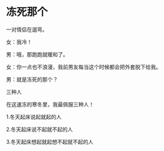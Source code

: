# 冻死那个

一对情侣在遛弯。 

女：我冷！ 

男：哦，那跑跑就暖和了。 

女：你一点也不浪漫，我前男友每当这个时候都会把外套脱下给我。 

男：就是冻死的那个？ 

三种人 

在这速冻的寒冬里，我最佩服三种人！ 

1.冬天起床说起就起的人 

2.冬天起床说不起就不起的人 

3.冬天起床想起就起想不起就不起的人